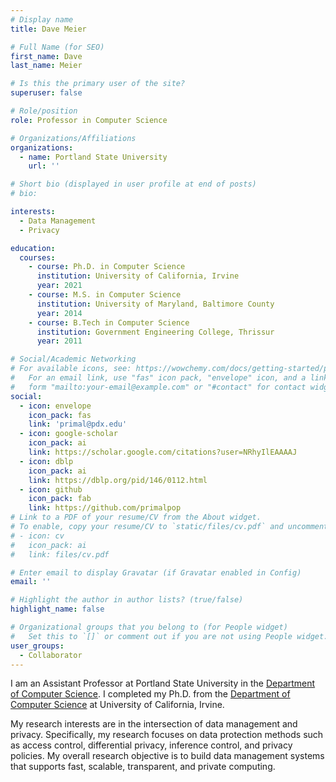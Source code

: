 ```yaml
---
# Display name
title: Dave Meier

# Full Name (for SEO)
first_name: Dave
last_name: Meier

# Is this the primary user of the site?
superuser: false

# Role/position
role: Professor in Computer Science

# Organizations/Affiliations
organizations:
  - name: Portland State University
    url: ''

# Short bio (displayed in user profile at end of posts)
# bio: 

interests:
  - Data Management
  - Privacy

education:
  courses:
    - course: Ph.D. in Computer Science
      institution: University of California, Irvine
      year: 2021
    - course: M.S. in Computer Science
      institution: University of Maryland, Baltimore County
      year: 2014
    - course: B.Tech in Computer Science
      institution: Government Engineering College, Thrissur
      year: 2011

# Social/Academic Networking
# For available icons, see: https://wowchemy.com/docs/getting-started/page-builder/#icons
#   For an email link, use "fas" icon pack, "envelope" icon, and a link in the
#   form "mailto:your-email@example.com" or "#contact" for contact widget.
social:
  - icon: envelope
    icon_pack: fas
    link: 'primal@pdx.edu'
  - icon: google-scholar
    icon_pack: ai
    link: https://scholar.google.com/citations?user=NRhyIlEAAAAJ
  - icon: dblp
    icon_pack: ai
    link: https://dblp.org/pid/146/0112.html
  - icon: github
    icon_pack: fab
    link: https://github.com/primalpop
# Link to a PDF of your resume/CV from the About widget.
# To enable, copy your resume/CV to `static/files/cv.pdf` and uncomment the lines below.
# - icon: cv
#   icon_pack: ai
#   link: files/cv.pdf

# Enter email to display Gravatar (if Gravatar enabled in Config)
email: ''

# Highlight the author in author lists? (true/false)
highlight_name: false

# Organizational groups that you belong to (for People widget)
#   Set this to `[]` or comment out if you are not using People widget.
user_groups:
  - Collaborator
---
```


I am an Assistant Professor at Portland State University in the [Department of Computer Science](https://www.pdx.edu/computer-science/). I completed my Ph.D. from the [Department of Computer Science](https://www.cs.uci.edu/) at University of California, Irvine. 

My research interests are in the intersection of data management and privacy. Specifically, my research focuses on data protection methods such as access control, differential privacy, inference control, and  privacy policies. My overall research objective is to build data management systems that supports fast, scalable, transparent, and private computing.
